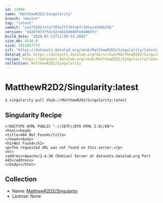 ```yaml
---
id: 11904
name: "MatthewR2D2/Singularity"
branch: "master"
tag: "latest"
commit: "ce373595fa7a7707e7f270fab7c3d1ac4589b35b"
version: "432b7073ffdc92cbb16d888fe94860fc"
build_date: "2020-07-13T11:56:33.268Z"
size_mb: 4510.0
size: 1911967775
sif: "https://datasets.datalad.org/shub/MatthewR2D2/Singularity/latest/2020-07-13-ce373595-432b7073/432b7073ffdc92cbb16d888fe94860fc.sif"
datalad_url: https://datasets.datalad.org?dir=/shub/MatthewR2D2/Singularity/latest/2020-07-13-ce373595-432b7073/
recipe: https://datasets.datalad.org/shub/MatthewR2D2/Singularity/latest/2020-07-13-ce373595-432b7073/Singularity
collection: MatthewR2D2/Singularity
---
```


# MatthewR2D2/Singularity:latest

```bash
$ singularity pull shub://MatthewR2D2/Singularity:latest
```

## Singularity Recipe

```singularity
<!DOCTYPE HTML PUBLIC "-//IETF//DTD HTML 2.0//EN">
<html><head>
<title>404 Not Found</title>
</head><body>
<h1>Not Found</h1>
<p>The requested URL was not found on this server.</p>
<hr>
<address>Apache/2.4.38 (Debian) Server at datasets.datalad.org Port 443</address>
</body></html>
```

## Collection

 - Name: [MatthewR2D2/Singularity](https://github.com/MatthewR2D2/Singularity)
 - License: None

